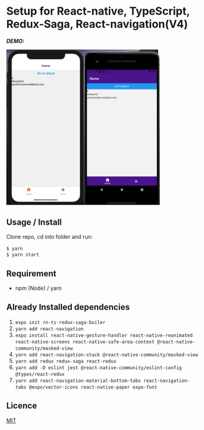 # Setup for React-native, TypeScript, Redux-Saga, React-navigation(V4)

**_DEMO:_**

<img src="./assets/screenshot.png" width="80%">

## Usage / Install

Clone repo, cd into folder and run:

```console
$ yarn
$ yarn start
```

## Requirement

- npm (Node) / yarn

## Already Installed dependencies

1. `expo init rn-ts-redux-saga-boiler`
2. `yarn add react-navigation`
3. `expo install react-native-gesture-handler react-native-reanimated react-native-screens react-native-safe-area-context @react-native-community/masked-view`
4. `yarn add react-navigation-stack @react-native-community/masked-view`
5. `yarn add redux redux-saga react-redux`
6. `yarn add -D eslint jest @react-native-community/eslint-config @types/react-redux`
7. `yarn add react-navigation-material-bottom-tabs react-navigation-tabs @expo/vector-icons react-native-paper expo-font`

## Licence

[MIT](./LICENSE.txt)
